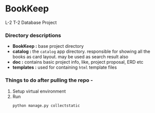 # BookKeep
L-2 T-2 Database Project

### Directory descriptions
* **BookKeep :** base project directory
* **catalog :** the `catalog` app directory. responsible for showing all the books as card layout. may be used as search result also
* **doc :** contains basic project info, like, project proposal, ERD etc
* **templates :** used for containing `html` template files

### Things to do after pulling the repo -
1. Setup virtual environment
2. Run
    ```
    python manage.py collectstatic
    ```
